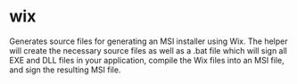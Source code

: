 # wix

Generates source files for generating an MSI installer using Wix. The helper will create the necessary source files as well as a .bat file which will sign all EXE and DLL files in your application, compile the Wix files into an MSI file, and sign the resulting MSI file.
